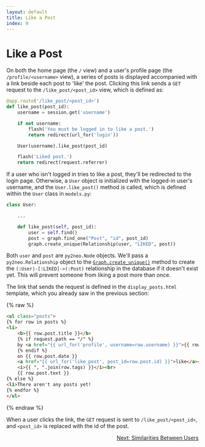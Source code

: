 ```yaml
---
layout: default
title: Like a Post
index: 9
---
```


# Like a Post

On both the home page (the `/` view) and a user's profile page (the `/profile/<username>` view), a series of posts is displayed accompanied with a link beside each post to 'like' the post. Clicking this link sends a `GET` request to the `/like_post/<post_id>` view, which is defined as:

```python
@app.route('/like_post/<post_id>')
def like_post(post_id):
    username = session.get('username')

    if not username:
        flash('You must be logged in to like a post.')
        return redirect(url_for('login'))

    User(username).like_post(post_id)

    flash('Liked post.')
    return redirect(request.referrer)
```

If a user who isn't logged in tries to like a post, they'll be redirected to the login page. Otherwise, a `User` object is initialized with the logged-in user's username, and the `User.like_post()` method is called, which is defined within the `User` class in `models.py`:

```python
class User:

	...

    def like_post(self, post_id):
        user = self.find()
        post = graph.find_one("Post", "id", post_id)
        graph.create_unique(Relationship(user, "LIKED", post))
```

Both `user` and `post` are `py2neo.Node` objects. We'll pass a `py2neo.Relationship` object to the [`Graph.create_unique()`](http://py2neo.org/2.0/essentials.html#py2neo.Graph.create_unique) method to create the `(:User)-[:LIKED]->(:Post)` relationship in the database if it doesn't exist yet. This will prevent someone from liking a post more than once.

The link that sends the request is defined in the `display_posts.html` template, which you already saw in the previous section:

{% raw %}
```html
<ul class="posts">
{% for row in posts %}
<li>
    <b>{{ row.post.title }}</b>
    {% if request.path == "/" %}
    by <a href="{{ url_for('profile', username=row.username) }}">{{ row.username }}</a>
    {% endif %}
    on {{ row.post.date }}
    <a href="{{ url_for('like_post', post_id=row.post.id) }}">like</a><br>
    <i>{{ ", ".join(row.tags) }}</i><br>
    {{ row.post.text }}
{% else %}
<li>There aren't any posts yet!
{% endfor %}
</ul>
```
{% endraw %}

When a user clicks the link, the `GET` request is sent to `/like_post/<post_id>`, and `<post_id>` is replaced with the id of the post.

<p align="right"><a href="{{ site.baseurl }}/pages/similarity-between-users.html">Next: Similarities Between Users</a></p>